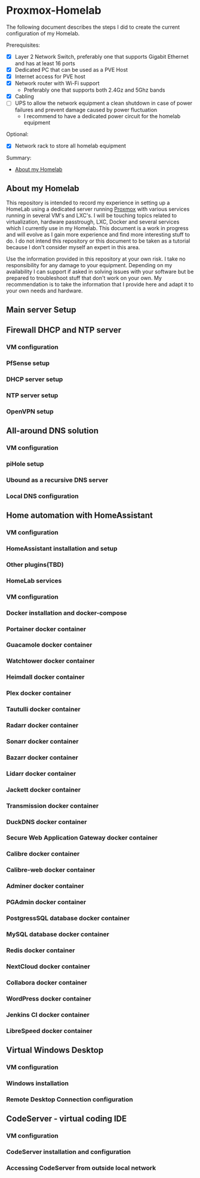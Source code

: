 # Proxmox-Homelab
The following document describes the steps I did to create the current configuration of my Homelab.

Prerequisites:
- [x] Layer 2 Network Switch, preferably one that supports Gigabit Ethernet and has at least 16 ports
- [x] Dedicated PC that can be used as a PVE Host
- [x] Internet access for PVE host
- [x] Network router with Wi-Fi support
    - Preferably one that supports both 2.4Gz and 5Ghz bands
- [x] Cabling
- [ ] UPS to allow the network equipment a clean shutdown in case of power failures and prevent damage caused by power fluctuation
    - I recommend to have a dedicated power circuit for the homelab equipment

Optional:
- [x] Network rack to store all homelab equipment

Summary:
- [About my Homelab](#about-my-homelab)


## About my Homelab
This repository is intended to record my experience in setting up a HomeLab using a dedicated server running [Proxmox](https://www.proxmox.com/en/) with various services running in several VM's and LXC's. I will be touching topics related to virtualization, hardware passtrough, LXC, Docker and several services which I currently use in my Homelab. This document is a work in progress and will evolve as I gain more experience and find more interesting stuff to do. I do not intend this repository or this document to be taken as a tutorial because I don't consider myself an expert in this area. 

Use the information provided in this repository at your own risk. I take no responsibility for any damage to your equipment. Depending on my availability I can support if asked in solving issues with your software but be prepared to troubleshoot stuff that don't work on your own. My recommendation is to take the information that I provide here and adapt it to your own needs and hardware.

## Main server Setup

## Firewall DHCP and NTP server

### VM configuration
### PfSense setup
### DHCP server setup
### NTP server setup
### OpenVPN setup 

## All-around DNS solution
### VM configuration
### piHole setup
### Ubound as a recursive DNS server
### Local DNS configuration

## Home automation with HomeAssistant
### VM configuration
### HomeAssistant installation and setup
### Other plugins(TBD)

### HomeLab services
### VM configuration
### Docker installation and docker-compose
### Portainer docker container
### Guacamole docker container
### Watchtower docker container
### Heimdall docker container
### Plex docker container
### Tautulli docker container
### Radarr docker container
### Sonarr docker container
### Bazarr docker container
### Lidarr docker container
### Jackett docker container
### Transmission docker container
### DuckDNS docker container
### Secure Web Application Gateway docker container
### Calibre docker container
### Calibre-web docker container
### Adminer docker container
### PGAdmin docker container
### PostgressSQL database docker container
### MySQL database docker container
### Redis docker container
### NextCloud docker container
### Collabora docker container
### WordPress docker container
### Jenkins CI docker container
### LibreSpeed docker container

## Virtual Windows Desktop
### VM configuration
### Windows installation
### Remote Desktop Connection configuration

## CodeServer - virtual coding IDE
### VM configuration
### CodeServer installation and configuration
### Accessing CodeServer from outside local network